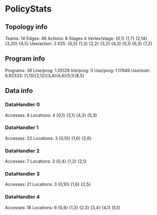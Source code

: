 # PolicyStats
## Topology info
Teams:		14
Edges:		46
Actions:	8
Stages		4
Vertex/stage:	{0,1} {1,7} {2,14} {3,20} {4,5} 
Use/action:	2.625: {0,5} {1,3} {2,2} {3,2} {4,3} {5,1} {6,3} {7,2} 

## Program info
Programs:	39
Line/prog:	1.05128
Intr/prog:	0
Use/prog:	1.17949
Use/instr:	6.83333: {1,13}{2,12}{3,4}{4,6}{5,1}{8,5}

## Data info

### DataHandler 0
Accesses:	8
Locations:	4
{0,1} {3,1} {4,3} {5,3} 

### DataHandler 1
Accesses:	22
Locations:	3
{0,10} {1,6} {2,6} 

### DataHandler 2
Accesses:	7
Locations:	3
{0,4} {1,2} {2,1} 

### DataHandler 3
Accesses:	21
Locations:	3
{0,10} {1,6} {2,5} 

### DataHandler 4
Accesses:	18
Locations:	6
{0,6} {1,3} {2,3} {3,4} {4,1} {5,1} 